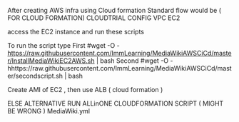 After creating AWS infra using Cloud formation
Standard flow would be ( FOR CLOUD FORMATION)
CLOUDTRIAL
CONFIG
VPC
EC2


access the EC2 instance and run these scripts

To run the script type 
First
#wget -O - https://raw.githubusercontent.com/ImmLearning/MediaWikiAWSCiCd/master/InstallMediaWikiEC2AWS.sh | bash
Second
#wget -O - hhttps://raw.githubusercontent.com/ImmLearning/MediaWikiAWSCiCd/master/secondscript.sh | bash

Create AMI of EC2 , then use 
ALB ( cloud formation )


ELSE ALTERNATIVE RUN
ALLinONE CLOUDFORMATION SCRIPT ( MIGHT BE WRONG )
MediaWiki.yml
